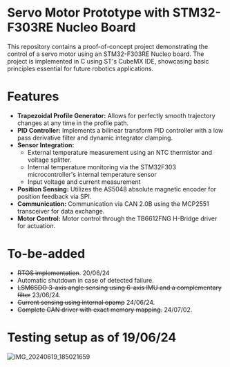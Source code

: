 # Servo Motor Prototype with STM32-F303RE Nucleo Board
This repository contains a proof-of-concept project demonstrating the control of a servo motor using an STM32-F303RE Nucleo board. The project is implemented in C using ST's CubeMX IDE, showcasing basic principles essential for future robotics applications.

# Features
- **Trapezoidal Profile Generator:** Allows for perfectly smooth trajectory changes at any time in the profile path.
- **PID Controller:** Implements a bilinear transform PID controller with a low pass derivative filter and dynamic integrator clamping.
- **Sensor Integration:**
  - External temperature measurement using an NTC thermistor and voltage splitter.
  - Internal temperature monitoring via the STM32F303 microcontroller's internal temperature sensor
  - Input voltage and current measurement
- **Position Sensing:** Utilizes the AS5048 absolute magnetic encoder for position feedback via SPI.
- **Communication:** Communication via CAN 2.0B using the MCP2551 transceiver for data exchange.
- **Motor Control:** Motor control through the TB6612FNG H-Bridge driver for actuation.

# To-be-added
- ~~RTOS implementation~~. 20/06/24
- Automatic shutdown in case of detected failure.
- ~~LSM6SDO 3-axis angle sensing using 6-axis IMU and a complementary filter~~ 23/06/24.
- ~~Current sensing using internal opamp~~ 24/06/24.
- ~~Complete CAN driver with exact memory mapping.~~ 24/07/02.

# Testing setup as of 19/06/24
![IMG_20240619_185021659](https://github.com/DoggeBoi/servo_motor/assets/59169880/0492c42f-4054-40ac-a414-125c2da43139)


